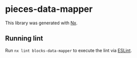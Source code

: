 # pieces-data-mapper

This library was generated with [Nx](https://nx.dev).

## Running lint

Run `nx lint blocks-data-mapper` to execute the lint via [ESLint](https://eslint.org/).
